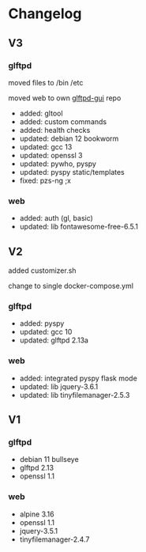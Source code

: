 # Changelog

## V3

### glftpd

moved files to /bin /etc

moved web to own [glftpd-gui](https://github.com/silv3rr/glftpd-webui) repo

- added: gltool
- added: custom commands
- added: health checks
- updated: debian 12 bookworm
- updated: gcc 13
- updated: openssl 3
- updated: pywho, pyspy
- updated: pyspy static/templates
- fixed: pzs-ng ;x

### web

- added: auth (gl, basic)
- updated: lib fontawesome-free-6.5.1

## V2

added customizer.sh

change to single docker-compose.yml

### glftpd

- added: pyspy
- updated: gcc 10
- updated: glftpd 2.13a

###  web

- added: integrated pyspy flask mode
- updated: lib jquery-3.6.1
- updated: lib tinyfilemanager-2.5.3

## V1

### glftpd

- debian 11 bullseye 
- glftpd 2.13
- openssl 1.1

### web

- alpine 3.16
- openssl 1.1
- jquery-3.5.1
- tinyfilemanager-2.4.7
